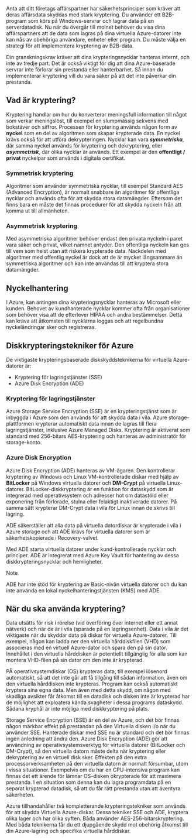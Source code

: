 Anta att ditt företags affärspartner har säkerhetsprinciper som kräver att deras affärsdata skyddas med stark kryptering. Du använder ett B2B-program som körs på Windows-servrar och lagrar data på en serverdatadisk. Nu när du övergår till molnet behöver du visa dina affärspartners att de data som lagras på dina virtuella Azure-datorer inte kan nås av obehöriga användare, enheter eller program. Du måste välja en strategi för att implementera kryptering av B2B-data.

Din granskningskrav kräver att dina krypteringsnycklar hanteras internt, och inte av tredje part. Det är också viktigt för dig att dina Azure-baserade servrar inte förlorar sin prestanda eller hanterbarhet. Så innan du implementerar kryptering vill du vara säker på att det inte påverkar din prestanda.

## <a name="what-is-encryption"></a>Vad är kryptering?

Kryptering handlar om hur du konverterar meningsfull information till något som verkar meningslöst, till exempel en slumpmässig sekvens med bokstäver och siffror. Processen för kryptering används någon form av **nyckel** som en del av algoritmen som skapar krypterade data. En nyckel krävs också för att utföra dekrypteringen. Nycklar kan vara  **_symmetriska_**, där samma nyckel används för kryptering och dekryptering, eller  **_asymmetrisk_**, där olika nycklar är används. Ett exempel är den **offentligt / privat** nyckelpar som används i digitala certifikat.

### <a name="symmetric-encryption"></a>Symmetrisk kryptering

Algoritmer som använder symmetriska nycklar, till exempel Standard AES (Advanced Encryption), är normalt snabbare än algoritmer för offentliga nycklar och används ofta för att skydda stora datamängder. Eftersom det finns bara en måste det finnas procedurer för att skydda nyckeln från att komma ut till allmänheten.

### <a name="asymmetric-encryption"></a>Asymmetrisk kryptering

Med asymmetriska algoritmer behöver endast den privata nyckeln i paret vara säker och privat, vilket namnet antyder. Den offentliga nyckeln kan ges till vem som helst utan att riskera krypterade data. Nackdelen med algoritmer med offentlig nyckel är dock att de är mycket långsammare än symmetriska algoritmer och kan inte användas till att kryptera stora datamängder.

## <a name="key-management"></a>Nyckelhantering

I Azure, kan antingen dina krypteringsnycklar hanteras av Microsoft eller kunden. Behovet av kundhanterade nycklar kommer ofta från organisationer som behöver visa att de efterlever HIPAA och andra bestämmelser. Detta kan kräva att åtkomsten till nycklarna loggas och att regelbundna nyckeländringar sker och registreras.

## <a name="azure-disk-encryption-technologies"></a>Diskkrypteringstekniker för Azure

De viktigaste krypteringsbaserade diskskyddsteknikerna för virtuella Azure-datorer är:

- Kryptering för lagringstjänster (SSE)
- Azure Disk Encryption (ADE)

### <a name="storage-service-encryption"></a>Kryptering för lagringstjänster

Azure Storage Service Encryption (SSE) är en krypteringstjänst som är inbyggda i Azure som den används för att skydda data i vila. Azure storage-plattformen krypterar automatiskt data innan de lagras till flera lagringstjänster, inklusive Azure Managed Disks. Kryptering är aktiverat som standard med 256-bitars AES-kryptering och hanteras av administratör för storage-konto.

### <a name="azure-disk-encryption"></a>Azure Disk Encryption

Azure Disk Encryption (ADE) hanteras av VM-ägaren. Den kontrollerar kryptering av Windows och Linux VM-kontrollerade diskar med hjälp av **BitLocker** på Windows virtuella datorer och **DM-Crypt** på virtuella Linux-datorer. BitLocker-diskkryptering är en funktion för dataskydd som är integrerad med operativsystem och adresser hot om datastöld eller exponering från förlorade, stulna eller felaktigt inaktiverade datorer. På samma sätt krypterar DM-Crypt data i vila för Linux innan de skrivs till lagring.

ADE säkerställer att alla data på virtuella datordiskar är krypterade i vila i Azure storage och att ADE krävs för virtuella datorer som är säkerhetskopierade i Recovery-valvet.

Med ADE starta virtuella datorer under kund-kontrollerade nycklar och principer. ADE är integrerat med Azure Key Vault för hantering av dessa diskkrypteringsnycklar och hemligheter.

> [!NOTE] 
> ADE har inte stöd för kryptering av Basic-nivån virtuella datorer och du kan inte använda en lokal nyckelhanteringstjänsten (KMS) med ADE.

## <a name="when-to-use-encryption"></a>När du ska använda kryptering?

Data utsätts för risk i rörelse (vid överföring över internet eller ett annat nätverk) och när de är i vila (sparade på en lagringsenhet). Data i vila är det viktigaste när du skyddar data på diskar för virtuella Azure-datorer. Till exempel, någon kan ladda ner den virtuella hårddiskfilen (VHD) som associeras med en virtuell Azure-dator och spara den på sin dator. Innehållet i den virtuella hårddisken är potentiellt tillgänglig för alla som kan montera VHD-filen på sin dator om den inte är krypterad.

PÅ operativsystemdiskar (OS) krypteras data, till exempel lösenord automatiskt, så att det inte går att få tillgång till sådan information, även om den virtuella hårddisken inte krypteras. Program kan också automatiskt kryptera sina egna data. Men även med detta skydd, om någon med skadliga avsikter får åtkomst till en datadisk och disken inte är krypterad har de möjlighet att exploatera kända svagheter i dessa programs dataskydd. Sådana kryphål är inte möjliga med diskkryptering på plats.

Storage Service Encryption (SSE) är en del av Azure, och det bör finnas någon märkbar effekt på prestandan på den Virtuella disken i/o när du använder SSE. Hanterade diskar med SSE nu är standard och det bör finnas ingen anledning att ändra den. Azure Disk Encryption (ADE) gör att användning av operativsystemsverktyg för virtuella datorer (BitLocker och DM-Crypt), så den virtuella datorn måste delta när kryptering eller dekryptering av en virtuell disk sker. Effekten på den extra processorverksamheten på den virtuella datorn är normalt försumbar, utom i vissa situationer. Exempelvis om du har en CPU-intensiva program kan finnas det ett ärende för lämnar OS-disken okrypterade för att maximera prestanda. I en situation som denna kan du lagra programdata på en separat krypterad datadisk, så att du får rätt prestanda utan att äventyra säkerheten.

Azure tillhandahåller två kompletterande krypteringstekniker som används för att skydda Virtuella Azure-diskar. Dessa tekniker SSE och ADE, kryptera olika lager och har olika syften. Båda använder AES-256-bitarskryptering. Med båda teknikerna får du ett djupgående skydd mot obehörig åtkomst till din Azure-lagring och specifika virtuella hårddiskar.
